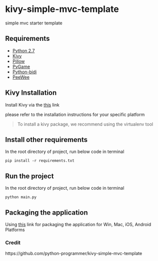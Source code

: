 # kivy-simple-mvc-template
simple mvc starter template

## Requirements

* [Python 2.7](https://www.python.org/downloads/release/python-2712/)
* [Kivy](https://kivy.org/#home)
* [Pillow](https://python-pillow.org/)
* [PyGame](https://www.pygame.org/news)
* [Python-bidi](https://pypi.python.org/pypi/python-bidi)
* [PeeWee](https://github.com/coleifer/peewee)

## Kivy Installation

Install Kivy via the [this](https://kivy.org/#download) link

please refer to the installation instructions for your specific platform

> To install a kivy package, we recommend using the virtualenv tool

## Install other requirements
In the root directory of project, run below code in terminal

`pip install -r requirements.txt`

## Run the project
In the root directory of project, run below code in terminal

`python main.py`

## Packaging the application
Using [this](https://kivy.org/docs/guide/packaging.html) link for packaging the application for Win, Mac, iOS, Android Platforms

<h3>Credit</h3>
https://github.com/python-programmer/kivy-simple-mvc-template
